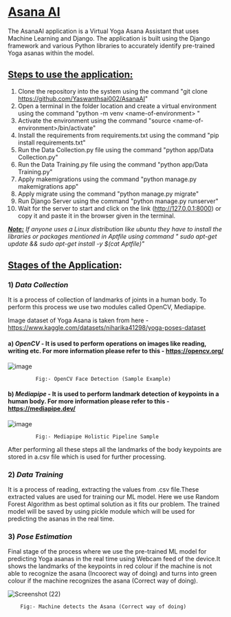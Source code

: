 # <b><u>Asana AI</u></b>

The AsanaAI application is a Virtual Yoga Asana Assistant that uses Machine Learning and Django. The application is built using the Django framework and various Python libraries to accurately identify pre-trained Yoga asanas within the model.

## <u>Steps to use the application:</u>
1. Clone the repository into the system using the command "git clone https://github.com/Yaswanthsai002/AsanaAI"
2. Open a terminal in the folder location and create a virtual environment using the command "python -m venv \<name-of-environment\>
"
3. Activate the environment using the command "source \<name-of-environment\>/bin/activate"
4. Install the requirements from requirements.txt using the command "pip install requirements.txt"
5. Run the Data Collection.py file using the command "python app/Data Collection.py"
6. Run the Data Training.py file using the command "python app/Data Training.py"
7. Apply makemigrations using the command "python manage.py makemigrations app"
8. Apply migrate using the command "python manage.py migrate"
9. Run Django Server using the command "python manage.py runserver"
10. Wait for the server to start and click on the link (http://127.0.0.1:8000) or copy it and paste it in the browser given in the terminal.

<b><u><i>Note:</u></b> If anyone uses a Linux distribution like ubuntu they have to install the libraries or packages mentioned in Aptfile using command " sudo apt-get update && sudo apt-get install -y $(cat Aptfile)"</i>

## <u>Stages of the Application</u>:

### 1) <i>Data Collection</i>
It is a process of collection of landmarks of joints in a human body. To perform this process we use two modules called OpenCV, Mediapipe.

Image dataset of Yoga Asana is taken from here - https://www.kaggle.com/datasets/niharika41298/yoga-poses-dataset

#### a) <i>OpenCV</i> - It is used to perform operations on images like reading, writing etc. For more information please refer to this - https://opencv.org/

![image](https://user-images.githubusercontent.com/57896227/206229705-4bd49e14-af95-4cab-b230-89347905d041.png)
                                                    
             Fig:- OpenCV Face Detection (Sample Example)

#### b) <i>Mediapipe</i> - It is used to perform landmark detection of keypoints in a human body. For more information please refer to this - https://mediapipe.dev/

![image](https://user-images.githubusercontent.com/57896227/206228479-c8fd39f8-58a1-43de-8539-9c1f6e880caf.png)

             Fig:- Mediapipe Holistic Pipeline Sample
                                                     
After performing all these steps all the landmarks of the body keypoints are stored in a.csv file which is used for further processing.

### 2) <i>Data Training</i>
It is a process of reading, extracting the values from .csv file.These extracted values are used for training our ML model. Here we use Random Forest Algorithm as best optimal solution as it fits our problem. The trained model will be saved by using pickle module which will be used for predicting the asanas in the real time.

### 3) <i>Pose Estimation</i>
Final stage of the process where we use the pre-trained ML model for predicting Yoga asanas in the real time using Webcam feed of the device.It shows the landmarks of the keypoints in red colour if the machine is not able to recognize the asana (Incoorect way of doing) and turns into green colour if the machine recognizes the asana (Correct way of doing).

![Screenshot (22)](https://user-images.githubusercontent.com/57896227/230847947-3c60a91e-5788-4711-992c-b31d66deb1d2.png)

        Fig:- Machine detects the Asana (Correct way of doing)
